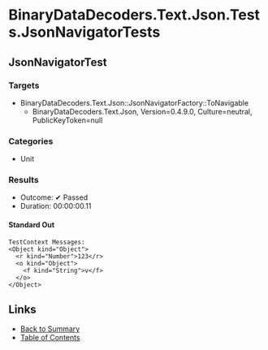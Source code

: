 # BinaryDataDecoders.Text.Json.Tests.JsonNavigatorTests

## JsonNavigatorTest

### Targets

* BinaryDataDecoders.Text.Json::JsonNavigatorFactory::ToNavigable
  * BinaryDataDecoders.Text.Json, Version=0.4.9.0, Culture=neutral, PublicKeyToken=null

### Categories

* Unit

### Results

* Outcome: ✔ Passed
* Duration: 00:00:00.11

#### Standard Out

```
TestContext Messages:
<Object kind="Object">
  <r kind="Number">123</r>
  <o kind="Object">
    <f kind="String">v</f>
  </o>
</Object>
```

## Links

* [Back to Summary](../Summary.md)
* [Table of Contents](../../TOC.md)
